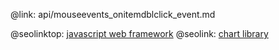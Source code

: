 @link: api/mouseevents_onitemdblclick_event.md

@seolinktop: [javascript web framework](https://webix.com)
@seolink: [chart library](https://webix.com/widget/charts/)